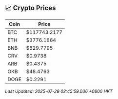 ## 📈 Crypto Prices

| Coin | Price |
| ---- | ----- |
| BTC | $117743.2177 |
| ETH | $3776.1864 |
| BNB | $829.7795 |
| CRV | $0.9738 |
| ARB | $0.4375 |
| OKB | $48.4763 |
| DOGE | $0.2291 |

_Last Updated: 2025-07-29 02:45:59.036 +0800 HKT_